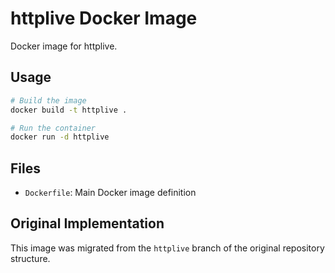 # httplive Docker Image

Docker image for httplive.

## Usage

```bash
# Build the image
docker build -t httplive .

# Run the container
docker run -d httplive
```

## Files

- `Dockerfile`: Main Docker image definition



## Original Implementation

This image was migrated from the `httplive` branch of the original repository structure.
